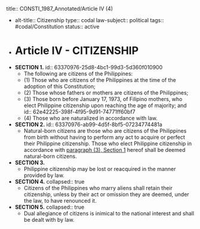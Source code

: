 title:: CONSTI_1987_Annotated/Article IV (4)

- alt-title:: Citizenship
  type:: codal
  law-subject:: political
  tags:: #codal/Constitution
  status:: active
- # Article IV - CITIZENSHIP
- **SECTION 1.**
  id:: 63370976-25d8-4bc1-99d3-5d360f010900
	- The following are citizens of the Philippines:
	- (1) Those who are citizens of the Philippines at the time of the adoption of this Constitution;
	- (2) Those whose fathers or mothers are citizens of the Philippines;
	- (3) Those born before January 17, 1973, of Filipino mothers, who elect Philippine citizenship upon reaching the age of majority; and
	  id:: 62e42225-398f-4f95-9d91-74771ff60bf7
	- (4) Those who are naturalized in accordance with law.
- **SECTION 2.**
  id:: 63370976-ab99-4d5f-8bf5-07234774481a
	- Natural-born citizens are those who are citizens of the Philippines from birth without having to perform any act to acquire or perfect their Philippine citizenship. Those who elect Philippine citizenship in accordance with [paragraph (3), Section 1](((62e42225-398f-4f95-9d91-74771ff60bf7))) hereof shall be deemed natural-born citizens.
- **SECTION 3.**
	- Philippine citizenship may be lost or reacquired in the manner provided by law.
- **SECTION 4.**
  collapsed:: true
	- Citizens of the Philippines who marry aliens shall retain their citizenship, unless by their act or omission they are deemed, under the law, to have renounced it.
- **SECTION 5.**
  collapsed:: true
	- Dual allegiance of citizens is inimical to the national interest and shall be dealt with by law.